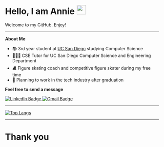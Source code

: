 <h1>
  Hello, I am Annie
  <img src="https://media.giphy.com/media/hvRJCLFzcasrR4ia7z/giphy.gif" width="30px"/>
</h1>

Welcome to my GitHub. Enjoy!

---

**About Me** 

- 📚 3rd year student at [UC San Diego](https://ucsd.edu) studying Computer Science
- 👩🏻‍🏫 CSE Tutor for UC San Diego Computer Science and Engineering Department
- ⛸ Figure skating coach and competitive figure skater during my free time
- 💭 Planning to work in the tech industry after graduation

**Feel free to send a message**

<div id="badges">
  <a href="https://www.linkedin.com/in/anniephanm/">
    <img src="https://img.shields.io/badge/LinkedIn-blue?style=for-the-badge&logo=linkedin&logoColor=white" alt="LinkedIn Badge"/>
  </a>


  <a href="mailto:a5phan@ucsd.edu">
    <img src="https://img.shields.io/badge/Gmail-D14836?style=for-the-badge&logo=gmail&logoColor=white" alt="Gmail Badge"/>
  </a>
</div>

---

[![Top Langs](https://github-readme-stats-git-masterrstaa-rickstaa.vercel.app/api/top-langs/?username=anniephan02)](https://github.com/anniephan02/github-readme-stats)

--- 
# Thank you
<!--
**AnniePhan02/AnniePhan02** is a ✨ _special_ ✨ repository because its `README.md` (this file) appears on your GitHub profile.

Here are some ideas to get you started:

- 🔭 I’m currently working on ...
- 🌱 I’m currently learning ...
- 👯 I’m looking to collaborate on ...
- 🤔 I’m looking for help with ...
- 💬 Ask me about ... 
- 📫 How to reach me: ...
- 😄 Pronouns: ...
- ⚡ Fun fact: ...
-->
